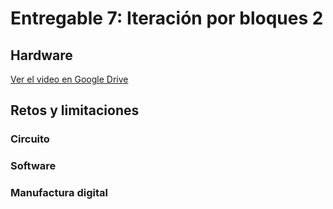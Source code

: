 # Entregable 7: Iteración por bloques 2
## Hardware
[Ver el video en Google Drive](https://drive.google.com/file/d/1cwhI2KJpRrJyVz5lBFUIOB9XxuT7I9tZ/view?usp=sharing)

## Retos y limitaciones
### Circuito
### Software
### Manufactura digital
